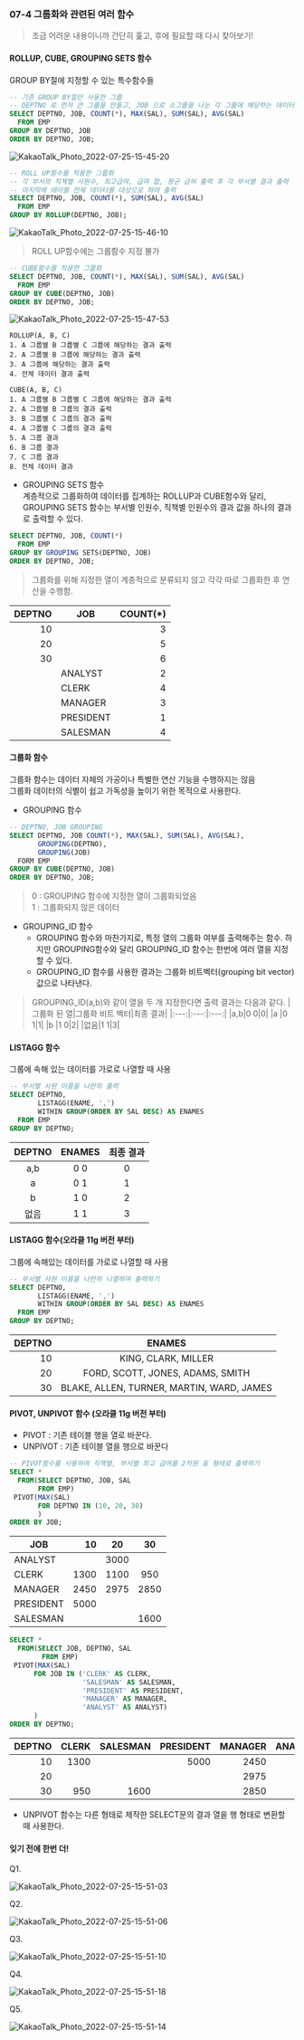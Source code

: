 ### 07-4 그룹화와 관련된 여러 함수
> 조금 어려운 내용이니까 간단히 훑고, 후에 필요할 때 다시 찾아보기!
#### ROLLUP, CUBE, GROUPING SETS 함수
GROUP BY절에 지정할 수 있는 특수함수들
```sql
-- 기존 GROUP BY절만 사용한 그룹
-- DEPTNO 로 먼저 큰 그룹을 만들고, JOB 으로 소그룹을 나눈 각 그룹에 해당하는 데이터 출력
SELECT DEPTNO, JOB, COUNT(*), MAX(SAL), SUM(SAL), AVG(SAL)
  FROM EMP
GROUP BY DEPTNO, JOB
ORDER BY DEPTNO, JOB;
```
![KakaoTalk_Photo_2022-07-25-15-45-20](https://user-images.githubusercontent.com/96704446/180714813-2066d90a-a326-4d1f-8477-70a0a8d5d957.png)


```sql
-- ROLL UP함수를 적용한 그룹화
-- 각 부서의 직책별 사원수, 최고급여, 급여 합, 평균 급혀 출력 후 각 부서별 결과 출력
-- 마지막에 테이블 전체 데이터를 대상으로 하여 출력
SELECT DEPTNO, JOB, COUNT(*), SUM(SAL), AVG(SAL)
  FROM EMP
GROUP BY ROLLUP(DEPTNO, JOB);
```
![KakaoTalk_Photo_2022-07-25-15-46-10](https://user-images.githubusercontent.com/96704446/180714987-3d85a5f6-b587-402e-ac07-5cb7c25f15cf.png)

> ROLL UP함수에는 그룹함수 지정 불가
```sql
-- CUBE함수를 적용한 그룹화
SELECT DEPTNO, JOB, COUNT(*), MAX(SAL), SUM(SAL), AVG(SAL)
  FROM EMP
GROUP BY CUBE(DEPTNO, JOB)
ORDER BY DEPTNO, JOB;
```
![KakaoTalk_Photo_2022-07-25-15-47-53](https://user-images.githubusercontent.com/96704446/180715210-1d69efe1-b62f-43ce-a1fa-d4cd87d4eec3.png)

```
ROLLUP(A, B, C) 
1. A 그룹별 B 그룹별 C 그룹에 해당하는 결과 출력
2. A 그룹별 B 그룹에 해당하는 결과 출력
3. A 그룹에 해당하는 결과 출력
4. 전체 데이터 결과 출력

CUBE(A, B, C)
1. A 그룹별 B 그룹별 C 그룹에 해당하는 결과 출력
2. A 그룹별 B 그룹의 결과 출력 
3. B 그룹별 C 그룹의 결과 출력
4. A 그룹별 C 그룹의 결과 출력
5. A 그룹 결과
6. B 그룹 결과
7. C 그룹 결과
8. 전체 데이터 결과
```
- GROUPING SETS 함수    
계층적으로 그룹화하여 데이터를 집계하는 ROLLUP과 CUBE함수와 달리, GROUPING SETS 함수는 부서별 인원수, 직책별 인원수의 결과 값을 하나의 결과로 출력할 수 있다. 
```sql
SELECT DEPTNO, JOB, COUNT(*)
  FROM EMP
GROUP BY GROUPING SETS(DEPTNO, JOB)
ORDER BY DEPTNO, JOB;
```
> 그룹화를 위해 지정한 열이 계층적으로 분류되지 않고 각각 따로 그룹화한 후 연산을 수행함.       


|DEPTNO|JOB|COUNT(*)|
|---:|---|----:|
|10||3|
|20||5|
|30||6|
||ANALYST|2|
||CLERK|4|
||MANAGER|3|
||PRESIDENT|1|
||SALESMAN|4|


#### 그룹화 함수
그룹화 함수는 데이터 자체의 가공이나 특별한 연산 기능을 수행하지는 않음     
그룹화 데이터의 식별이 쉽고 가독성을 높이기 위한 목적으로 사용한다.    

- GROUPING 함수
```sql
-- DEPTNO, JOB GROUPING
SELECT DEPTNO, JOB COUNT(*), MAX(SAL), SUM(SAL), AVG(SAL),
       GROUPING(DEPTNO),
       GROUPING(JOB)
  FORM EMP
GROUP BY CUBE(DEPTNO, JOB)
ORDER BY DEPTNO, JOB;
```
> 0 : GROUPING 함수에 지정한 열이 그룹화되었음      
> 1 : 그룹화되지 않은 데이터      

- GROUPING_ID 함수    
  - GROUPING 함수와 마찬가지로, 특정 열의 그룹화 여부를 출력해주는 함수. 하지만 GROUPING함수와 달리 GROUPING_ID 함수는 한번에 여러 열을 지정할 수 있다.     
  - GROUPING_ID 함수를 사용한 결과는 그룹화 비트벡터(grouping bit vector) 값으로 나타낸다.     

> GROUPING_ID(a,b)와 같이 열을 두 개 지정한다면 출력 결과는 다음과 같다.
|그룹화 된 열|그룹화 비트 벡터|최종 결과|
|:---:|:---:|:---:|
|a,b|0 0|0|
|a  |0 1|1|
|b  |1 0|2|
|없음|1 1|3|

#### LISTAGG 함수
그룹에 속해 있는 데이터를 가로로 나열할 때 사용    
```sql
-- 부서별 사원 이름을 나란히 출력
SELECT DEPTNO, 
       LISTAGG(ENAME, ',')
       WITHIN GROUP(ORDER BY SAL DESC) AS ENAMES
  FROM EMP
GROUP BY DEPTNO;
```

|DEPTNO|ENAMES|최종 결과|
|:---:|:---:|:---:|
|a,b|0 0|0|
|a  |0 1|1|
|b  |1 0|2|
|없음|1 1|3|

#### LISTAGG 함수(오라클 11g 버전 부터)
그룹에 속해있는 데이터를 가로로 나열할 때 사용
```SQL
-- 부서별 사원 이름을 나란히 나열하여 출력하기
SELECT DEPTNO,
       LISTAGG(ENAME, ',')
       WITHIN GROUP(ORDER BY SAL DESC) AS ENAMES
  FROM EMP
GROUP BY DEPTNO;
```

|DEPTNO|ENAMES|
|---:|:---:|
|10|KING, CLARK, MILLER|
|20|FORD, SCOTT, JONES, ADAMS, SMITH|
|30|BLAKE, ALLEN, TURNER, MARTIN, WARD, JAMES|

#### PIVOT, UNPIVOT 함수 (오라클 11g 버전 부터)
- PIVOT : 기존 테이블 행을 열로 바꾼다.    
- UNPIVOT : 기존 테이블 열을 행으로 바꾼다
```SQL
-- PIVOT함수를 사용하여 직책별, 부서별 최고 급여를 2차원 표 형태로 출력하기
SELECT *
  FROM(SELECT DEPTNO, JOB, SAL
       FROM EMP)
 PIVOT(MAX(SAL)
       FOR DEPTNO IN (10, 20, 30)
       )
ORDER BY JOB;
```

|JOB|10|20|30|
|--|---:|---|:---:|
|ANALYST||3000||
|CLERK|1300|1100|950|
|MANAGER|2450|2975|2850|
|PRESIDENT|5000|||
|SALESMAN|||1600|

```SQL
SELECT *
  FROM(SELECT JOB, DEPTNO, SAL
        FROM EMP)
 PIVOT(MAX(SAL)
      FOR JOB IN ('CLERK' AS CLERK,
                  'SALESMAN' AS SALESMAN,
                  'PRESIDENT' AS PRESIDENT,
                  'MANAGER' AS MANAGER,
                  'ANALYST' AS ANALYST)
      )
ORDER BY DEPTNO;
```

|DEPTNO|CLERK|SALESMAN|PRESIDENT|MANAGER|ANALYST|
|--:|---:|---:|---:|--:|--:|
|10|1300||5000|2450||
|20||||2975|3000|
|30|950|1600||2850||     

- UNPIVOT 함수는 다른 형태로 제작한 SELECT문의 결과 열을 행 형태로 변환할 때 사용한다.     


#### 잊기 전에 한번 더!
Q1. 

![KakaoTalk_Photo_2022-07-25-15-51-03](https://user-images.githubusercontent.com/96704446/180715989-71302066-2ebc-4665-bea7-d89d6f650694.png)

Q2.

![KakaoTalk_Photo_2022-07-25-15-51-06](https://user-images.githubusercontent.com/96704446/180716305-855a875a-d2e9-4c13-a214-a287b4d9b32d.png)


Q3.

![KakaoTalk_Photo_2022-07-25-15-51-10](https://user-images.githubusercontent.com/96704446/180716344-13be3b9f-ddb1-4bdc-a5a0-1083efdacb5b.png)


Q4.

![KakaoTalk_Photo_2022-07-25-15-51-18](https://user-images.githubusercontent.com/96704446/180716388-2cd40cd5-3508-486d-9ed6-81711010b2a3.png)


Q5.

![KakaoTalk_Photo_2022-07-25-15-51-14](https://user-images.githubusercontent.com/96704446/180716456-953ba946-e6e2-434e-b9f6-6a92e0fe5e88.png)



